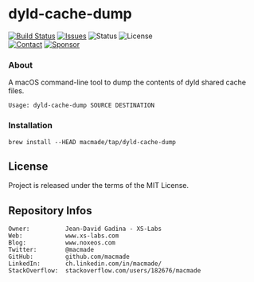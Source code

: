 dyld-cache-dump
===============

[![Build Status](https://img.shields.io/github/actions/workflow/status/macmade/dyld-cache-dump/ci-mac.yaml?label=macOS&logo=apple)](https://github.com/macmade/dyld-cache-dump/actions/workflows/ci-mac.yaml)
[![Issues](http://img.shields.io/github/issues/macmade/dyld-cache-dump.svg?logo=github)](https://github.com/macmade/dyld-cache-dump/issues)
![Status](https://img.shields.io/badge/status-active-brightgreen.svg?logo=git)
![License](https://img.shields.io/badge/license-mit-brightgreen.svg?logo=open-source-initiative)  
[![Contact](https://img.shields.io/badge/follow-@macmade-blue.svg?logo=twitter&style=social)](https://twitter.com/macmade)
[![Sponsor](https://img.shields.io/badge/sponsor-macmade-pink.svg?logo=github-sponsors&style=social)](https://github.com/sponsors/macmade)

### About

A macOS command-line tool to dump the contents of dyld shared cache files.

```
Usage: dyld-cache-dump SOURCE DESTINATION
```

### Installation

```
brew install --HEAD macmade/tap/dyld-cache-dump
```

License
-------

Project is released under the terms of the MIT License.

Repository Infos
----------------

    Owner:          Jean-David Gadina - XS-Labs
    Web:            www.xs-labs.com
    Blog:           www.noxeos.com
    Twitter:        @macmade
    GitHub:         github.com/macmade
    LinkedIn:       ch.linkedin.com/in/macmade/
    StackOverflow:  stackoverflow.com/users/182676/macmade
